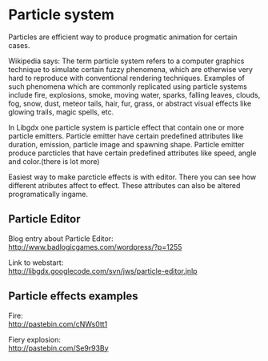 # Particle system #

Particles are efficient way to produce progmatic animation for certain cases.

Wikipedia says: The term particle system refers to a computer graphics technique to simulate certain fuzzy phenomena, which are otherwise very hard to reproduce with conventional rendering techniques. Examples of such phenomena which are commonly replicated using particle systems include fire, explosions, smoke, moving water, sparks, falling leaves, clouds, fog, snow, dust, meteor tails, hair, fur, grass, or abstract visual effects like glowing trails, magic spells, etc.

In Libgdx one particle system is particle effect that contain one or more particle emitters. Particle emitter have certain predefined attributes like duration, emission, particle image and spawning shape. Particle emitter produce parcticles that have certain predefined attributes like speed, angle and color.(there is lot more)

Easiest way to make parcticle effects is with editor. There you can see how different atributes affect to effect. These attributes can also be altered programatically ingame.

## Particle Editor ##
Blog entry about Particle Editor:<br />
http://www.badlogicgames.com/wordpress/?p=1255

Link to webstart:<br />
http://libgdx.googlecode.com/svn/jws/particle-editor.jnlp

## Particle effects examples ##

Fire:<br />
http://pastebin.com/cNWs0tt1

Fiery explosion:<br />
http://pastebin.com/Se9r93By